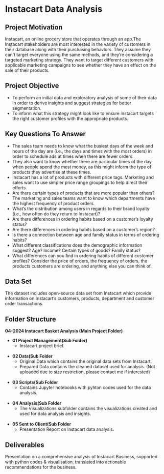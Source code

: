 # Instacart Data Analysis

## Project Motivation
Instacart, an online grocery store that operates through an app.The Instacart stakeholders are most interested in the variety of customers in their database along with their purchasing behaviors. They assume they can't target everyone using the same methods, and they’re considering a targeted marketing strategy. They want to target different customers with applicable marketing campaigns to see whether they have an effect on the sale of their products.

## **Project Objective**
 - To perform an initial data and exploratory analysis of some of their data in order to derive insights and suggest strategies for better segmentation.
 - To inform what this strategy might look like to ensure Instacart targets the right customer profiles with the appropriate products.

## **Key Questions To Answer**
- The sales team needs to know what the busiest days of the week and hours of the day are (i.e., the days and times with the most orders) in order to schedule ads at times when there are fewer orders.
- They also want to know whether there are particular times of the day when people spend the most money, as this might inform the type of products they advertise at these times.
- Instacart has a lot of products with different price tags. Marketing and sales want to use simpler price range groupings to help direct their efforts.
- Are there certain types of products that are more popular than others? The marketing and sales teams want to know which departments have the highest frequency of product orders.
- What’s the distribution among users in regards to their brand loyalty (i.e., how often do they return to Instacart)?
- Are there differences in ordering habits based on a customer’s loyalty status?
- Are there differences in ordering habits based on a customer’s region?
- Is there a connection between age and family status in terms of ordering habits?
- What different classifications does the demographic information suggest? Age? Income? Certain types of goods? Family status?
- What differences can you find in ordering habits of different customer profiles? Consider the price of orders, the frequency of orders, the products customers are ordering, and anything else you can think of.

## **Data Set**
The dataset includes open-source data set from Instacart which provide information on Instacart’s customers, products, department and customer order transactions.

## **Folder Structure**
**04-2024 Instacart Basket Analysis (Main Project Folder)**
- **01 Project Management(Sub Folder)**
  - Instacart project brief.
    <br/>
    <br/>
- **02 Data(Sub Folder**
  - Original Data which contains the original data sets from Instacart.
  - Prepared Data contains the cleaned dataset used for analysis. (Not uploaded due to size restriction, please contact me if interested)
   <br/>
- **03 Scripts(Sub Folder**
  - Contains Jupyter notebooks with pyhton codes used for the data analysis.
  <br/>
- **04 Analysis(Sub Folder**
  - The Visualizations subfolder contains the visualizations created and used for data analysis and insights.
   <br/>
- **05 Sent to Client(Sub Folder**
  - Presentation Report on Instacart data analysis.

## **Deliverables**
Presentation on a comprehensive analysis of Instacart Business, supported with python codes & visualisation, translated into actionable recommendations for the business.
